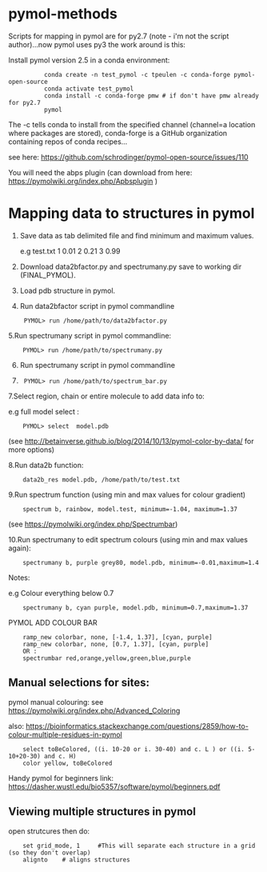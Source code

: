 # pymol-methods


Scripts for mapping in pymol are for py2.7 (note - i'm not the script author)...now pymol uses py3 the work around is this:

Install pymol version 2.5 in a conda environment:

              conda create -n test_pymol -c tpeulen -c conda-forge pymol-open-source
              conda activate test_pymol
              conda install -c conda-forge pmw # if don't have pmw already for py2.7
              pymol 



The -c tells conda to install from the specified channel (channel=a location where packages are stored), conda-forge is a GitHub organization containing repos of conda recipes...

see here: https://github.com/schrodinger/pymol-open-source/issues/110



You will need the abps plugin (can download from here: https://pymolwiki.org/index.php/Apbsplugin )



# Mapping data to structures in pymol 

1. Save data as tab delimited file and find minimum and maximum values.

    e.g test.txt
    1   0.01
    2   0.21
    3   0.99

2. Download  data2bfactor.py and spectrumany.py save to working dir (FINAL_PYMOL).

3. Load pdb structure in pymol.

4. Run data2bfactor script in pymol commandline 

        PYMOL> run /home/path/to/data2bfactor.py

5.Run spectrumany script in pymol commandline:

        PYMOL> run /home/path/to/spectrumany.py
      
6. Run spectrumany script in pymol commandline
7. 
        PYMOL> run /home/path/to/spectrum_bar.py

7.Select region, chain or entire molecule to add data info to:

e.g full model select : 

        PYMOL> select  model.pdb

(see http://betainverse.github.io/blog/2014/10/13/pymol-color-by-data/  for more options)

8.Run data2b function:

        data2b_res model.pdb, /home/path/to/test.txt

9.Run spectrum function (using min and max values for colour gradient)

        spectrum b, rainbow, model.test, minimum=-1.04, maximum=1.37
        
(see https://pymolwiki.org/index.php/Spectrumbar)


10.Run spectrumany to edit spectrum colours (using min and max values again):

        spectrumany b, purple grey80, model.pdb, minimum=-0.01,maximum=1.4

      
Notes:

e.g Colour everything below 0.7  

        spectrumany b, cyan purple, model.pdb, minimum=0.7,maximum=1.37



PYMOL ADD COLOUR BAR

        ramp_new colorbar, none, [-1.4, 1.37], [cyan, purple]
        ramp_new colorbar, none, [0.7, 1.37], [cyan, purple]
        OR :
        spectrumbar red,orange,yellow,green,blue,purple


## Manual selections for sites: 

pymol manual colouring:
see https://pymolwiki.org/index.php/Advanced_Coloring

also: https://bioinformatics.stackexchange.com/questions/2859/how-to-colour-multiple-residues-in-pymol

        select toBeColored, ((i. 10-20 or i. 30-40) and c. L ) or ((i. 5-10+20-30) and c. H)
        color yellow, toBeColored
        
Handy pymol for beginners link: https://dasher.wustl.edu/bio5357/software/pymol/beginners.pdf 
        


## Viewing multiple structures in pymol

open strutcures then do:

        set grid_mode, 1     #This will separate each structure in a grid (so they don't overlap) 
        alignto    # aligns structures 








